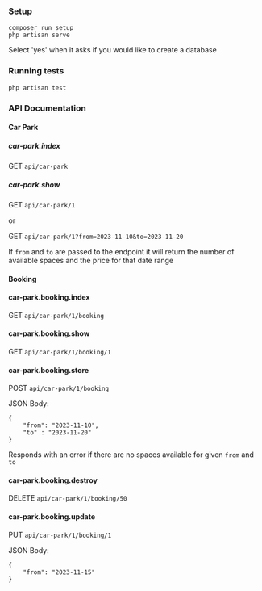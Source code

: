 ### Setup
```
composer run setup
php artisan serve
```
Select 'yes' when it asks if you would like to create a database

### Running tests
```
php artisan test
```

### API Documentation

#### Car Park

##### car-park.index

GET `api/car-park`

##### car-park.show

GET `api/car-park/1`

or

GET `api/car-park/1?from=2023-11-10&to=2023-11-20`

If `from` and `to` are passed to the endpoint it will return the number of available spaces and the price for that date range

#### Booking

#### car-park.booking.index

GET `api/car-park/1/booking`

#### car-park.booking.show

GET `api/car-park/1/booking/1`

#### car-park.booking.store

POST `api/car-park/1/booking`

JSON Body:

```
{
    "from": "2023-11-10",
    "to" : "2023-11-20"
}
```

Responds with an error if there are no spaces available for given `from` and `to`

#### car-park.booking.destroy

DELETE `api/car-park/1/booking/50`

#### car-park.booking.update

PUT `api/car-park/1/booking/1`

JSON Body:

```
{
    "from": "2023-11-15"
}
```
